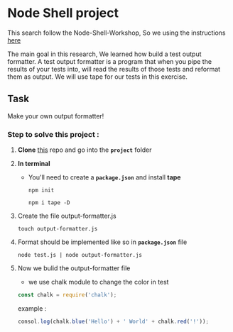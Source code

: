 # Node Shell project

This search follow the Node-Shell-Workshop, So we using the instructions [here](https://github.com/foundersandcoders/Node-Shell-Workshop/blob/master/PROJECT.md)

The main goal in this research, We learned how build a test output formatter.
A test output formatter is a program that when you pipe the results of your tests into, will read the results of those tests and reformat them as output. We will use tape for our tests in this exercise.

## Task
Make your own output formatter!

### Step to solve this project :

1. **Clone** [this](https://github.com/foundersandcoders/Node-Shell-Workshop) repo and go into the **`project`** folder
2. **In terminal**
    * You'll need to create a **`package.json`** and install **tape**
    
      ~~~
      npm init
      ~~~
      ~~~
      npm i tape -D 
      ~~~

3. Create the file output-formatter.js

    ~~~
    touch output-formatter.js
    ~~~
  
4. Format should be implemented like so  in **`package.json`** file

    ~~~
    node test.js | node output-formatter.js
    ~~~

5. Now we bulid the output-formatter file
   
   * we use chalk module to change the color in test
   ```javascript
   const chalk = require('chalk');
   ```
   example : 
      ```javascript
      consol.log(chalk.blue('Hello') + ' World' + chalk.red('!'));
      ```
    
